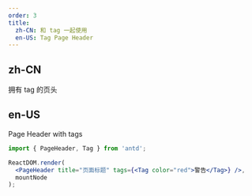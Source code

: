 ```yaml
---
order: 3
title:
  zh-CN: 和 tag 一起使用
  en-US: Tag Page Header
---
```


## zh-CN

拥有 tag 的页头

## en-US

Page Header with tags

```jsx
import { PageHeader, Tag } from 'antd';

ReactDOM.render(
  <PageHeader title="页面标题" tags={<Tag color="red">警告</Tag>} />,
  mountNode
);
```
